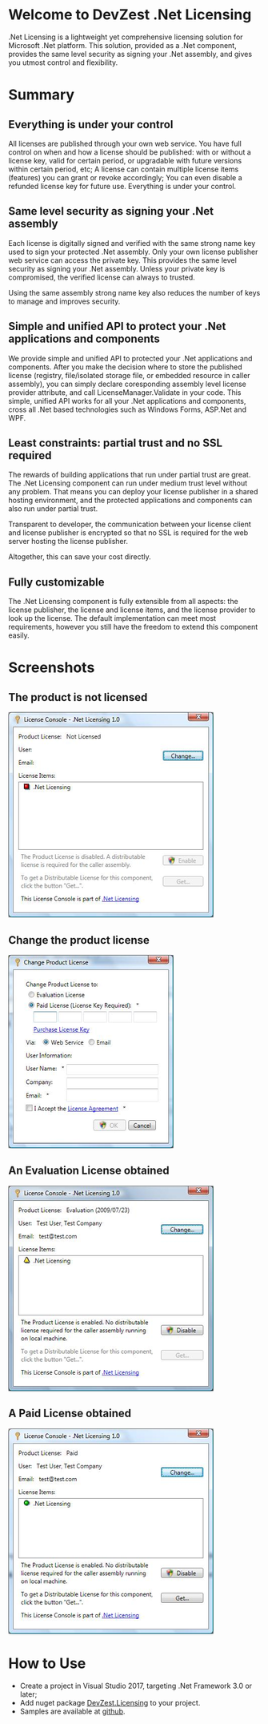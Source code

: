 # Welcome to DevZest .Net Licensing
.Net Licensing is a lightweight yet comprehensive licensing solution for Microsoft .Net platform. This solution, provided as a .Net component, provides the same level security as signing your .Net assembly, and gives you utmost control and flexibility.

# Summary

## Everything is under your control
All licenses are published through your own web service. You have full control on when and how a license should be published: with or without a license key, valid for certain period, or upgradable with future versions within certain period, etc; A license can contain multiple license items (features) you can grant or revoke accordingly; You can even disable a refunded license key for future use. Everything is under your control.
## Same level security as signing your .Net assembly
Each license is digitally signed and verified with the same strong name key used to sign your protected .Net assembly. Only your own license publisher web service can access the private key. This provides the same level security as signing your .Net assembly. Unless your private key is compromised, the verified license can always to trusted.

Using the same assembly strong name key also reduces the number of keys to manage and improves security.

## Simple and unified API to protect your .Net applications and components
We provide simple and unified API to protected your .Net applications and components. After you make the decision where to store the published license (registry, file/isolated storage file, or embedded resource in caller assembly), you can simply declare coresponding assembly level license provider attribute, and call LicenseManager.Validate in your code. This simple, unified API works for all your .Net applications and components, cross all .Net based technologies such as Windows Forms, ASP.Net and WPF.

## Least constraints: partial trust and no SSL required
The rewards of building applications that run under partial trust are great. The .Net Licensing component can run under medium trust level without any problem. That means you can deploy your license publisher in a shared hosting environment, and the protected applications and components can also run under partial trust.

Transparent to developer, the communication between your license client and license publisher is encrypted so that no SSL is required for the web server hosting the license publisher.

Altogether, this can save your cost directly.

## Fully customizable
The .Net Licensing component is fully extensible from all aspects: the license publisher, the license and license items, and the license provider to look up the license. The default implementation can meet most requirements, however you still have the freedom to extend this component easily.

# Screenshots

## The product is not licensed
![image](images/LicenseConsole1.jpg)

## Change the product license
![image](images/LicenseConsole2.jpg)

## An Evaluation License obtained
![image](images/LicenseConsole3.jpg)

## A Paid License obtained
![image](images/LicenseConsole4.jpg)

# How to Use

- Create a project in Visual Studio 2017, targeting .Net Framework 3.0 or later;
- Add nuget package [DevZest.Licensing](https://www.nuget.org/packages/DevZest.Licensing/) to your project.
- Samples are available at [github](https://github.com/DevZest/Licensing.Samples).